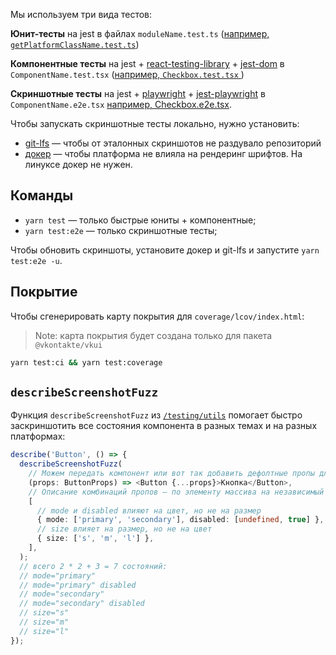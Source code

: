 Мы используем три вида тестов:

**Юнит-тесты** на jest в файлах `moduleName.test.ts` ([например, `getPlatformClassName.test.ts`](../packages/vkui/src/helpers/getPlatformClassName.test.ts))

**Компонентные тесты** на jest + [react-testing-library](https://testing-library.com/docs/react-testing-library/example-intro) + [jest-dom](https://github.com/testing-library/jest-dom#table-of-contents) в `ComponentName.test.tsx` ([например, `Checkbox.test.tsx` ](../packages/vkui/src/components/Checkbox/Checkbox.test.tsx))

**Скриншотные тесты** на jest + [playwright](https://playwright.dev/#?path=docs/api.md) + [jest-playwright](https://github.com/playwright-community/jest-playwright) в `ComponentName.e2e.tsx` [например, Checkbox.e2e.tsx](../packages/vkui/src/components/Checkbox/Checkbox.e2e.tsx).

Чтобы запускать скриншотные тесты локально, нужно установить:

- [git-lfs](https://git-lfs.github.com) — чтобы от эталонных скриншотов не раздувало репозиторий
- [докер](https://www.docker.com/products/docker-desktop) — чтобы платформа не влияла на рендеринг шрифтов. На линуксе докер не нужен.

## Команды

- `yarn test` — только быстрые юниты + компонентные;
- `yarn test:e2e` — только скриншотные тесты;

Чтобы обновить скриншоты, установите докер и git-lfs и запустите `yarn test:e2e -u`.

## Покрытие

Чтобы сгенерировать карту покрытия для `coverage/lcov/index.html`:

> Note: карта покрытия будет создана только для пакета `@vkontakte/vkui`

```sh
yarn test:ci && yarn test:coverage
```

## `describeScreenshotFuzz`

Функция `describeScreenshotFuzz` из [`/testing/utils`](../packages/vkui/src/testing/e2e/utils.tsx) помогает быстро заскриншотить все состояния компонента в разных темах и на разных платформах:

```ts
describe('Button', () => {
  describeScreenshotFuzz(
    // Можем передать компонент или вот так добавить дефолтные пропы для скриншотов
    (props: ButtonProps) => <Button {...props}>Кнопка</Button>,
    // Описание комбинаций пропов — по элементу массива на независимый набор
    [
      // mode и disabled влияют на цвет, но не на размер
      { mode: ['primary', 'secondary'], disabled: [undefined, true] },
      // size влияет на размер, но не на цвет
      { size: ['s', 'm', 'l'] },
    ],
  );
  // всего 2 * 2 + 3 = 7 состояний:
  // mode="primary"
  // mode="primary" disabled
  // mode="secondary"
  // mode="secondary" disabled
  // size="s"
  // size="m"
  // size="l"
});
```
